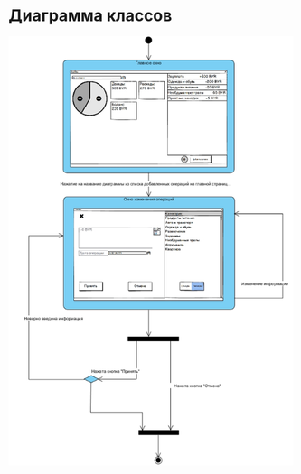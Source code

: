 # Диаграмма классов

![Диаграмма классов](https://github.com/Moistra/CashBox/blob/master/docs/Diagrams/ClassDiagram.jpg)
